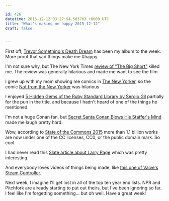 ```yaml
---

id: 426
datetime: 2015-12-12 03:27:54.503763 +0000 UTC
title: "What's making me happy 2015-12-12"
draft: false


---
```


First off, [Trevor Something's Death Dream](https://trevorsomething.bandcamp.com/album/death-dream) has been my album to the week. More proof that sad things make me #happy.

I'm not sure why, but  The New York Times [review of "The Big Short"](http://www.nytimes.com/2015/12/11/movies/review-in-the-big-short-economic-collapse-for-fun-and-profit.html) killed me. The review was generally hilarious and made me want to see the film.

I grew up with my mom showing me comics in [The New Yorker](https://en.wikipedia.org/wiki/The_New_Yorker), so the comic [Not from the New Yorker](https://thenib.com/not-from-the-new-yorker-28f533a36895) was hilarious

I enjoyed [5 Hidden Gems of the Ruby Standard Library by Sergio Gil](https://www.youtube.com/watch?v=eL-zPihYWBc&feature=youtu.be) partially for the pun in the title, and because I hadn't heard of one of the things he mentioned.

I'm not a huge Conan fan, but [Secret Santa Conan Blows His Staffer's Mind](https://www.youtube.com/watch?v=PBeakKeMWRY&feature=youtu.be) made me laugh pretty hard.

Wow, according to [State of the Commons 2015](https://stateof.creativecommons.org/2015/) more than 1.1 billion works are now under one of the CC licenses, CC0, or the public domain mark. So cool. 

I had never read this [Slate article about Larry Page](http://www.slate.com/blogs/business_insider/2014/04/25/google_s_larry_page_the_co_founder_s_untold_story.html) which was pretty interesting.

And everybody loves videos of things being made, like [this one of Valve's Steam Controller](https://www.youtube.com/watch?v=uCgnWqoP4MM).

Next week, I imagine I'll get lost in all of the top ten year end lists. NPR and Pitchfork are already starting to put out theirs, but I've been ignoring so far. I feel like I'm forgetting something... but oh well. Have a great week!
